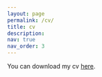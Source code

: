 ```yaml
---
layout: page
permalink: /cv/
title: cv
description: 
nav: true
nav_order: 3
---
```

<div class="projects">

You can download my cv <a href="https://hubertmassoni.github.io/CV_Hubert_Massoni.pdf">here</a>.

